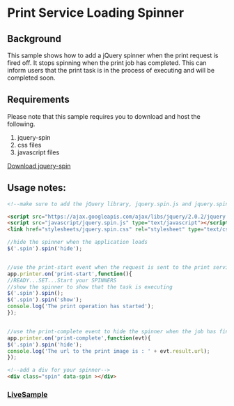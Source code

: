 # Print Service Loading Spinner

## Background
This sample shows how to add a jQuery spinner when the print request is fired off. It stops spinning when the print job has completed. This can inform users that the print task is in the process of executing and will be completed soon.


## Requirements
Please note that this sample requires you to download and host the following.

1. jquery-spin
2. css files
3. javascript files  

[Download jquery-spin](http://ksylvest.github.io/jquery-spin/)

## Usage notes:


```html
<!--make sure to add the jQuery library, jquery.spin.js and jquery.spin.css in the head -->

<script src="https://ajax.googleapis.com/ajax/libs/jquery/2.0.2/jquery.min.js" type="text/javascript"></script>
<script src="javascript/jquery.spin.js" type="text/javascript"></script>
<link href="stylesheets/jquery.spin.css" rel="stylesheet" type="text/css" />

```

```javascript
//hide the spinner when the application loads
$('.spin').spin('hide');


//use the print-start event when the request is sent to the print service
app.printer.on('print-start',function(){
//READY...SET...Start your SPINNERS
//show the spinner to show that the task is executing
$('.spin').spin();
$('.spin').spin('show');
console.log('The print operation has started');
});


//use the print-complete event to hide the spinner when the job has finished
app.printer.on('print-complete',function(evt){
$('.spin').spin('hide');
console.log('The url to the print image is : ' + evt.result.url);
});

```

```html
<!--add a div for your spinner-->
<div class="spin" data-spin ></div>

```
### [LiveSample](http://esri.github.io/developer-support/web-js/3.x/jQueryPrintSpinner/print1.html)
